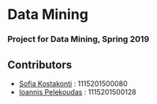 # Data Mining
### Project for Data Mining, Spring 2019


Contributors
------------

* [Sofia Kostakonti](https://github.com/SofiaKstk/ "Sofia Kostakonti") : 1115201500080
* [Ioannis Pelekoudas](https://github.com/pelekoudasq/ "Ioannis Pelekoudas") : 1115201500128